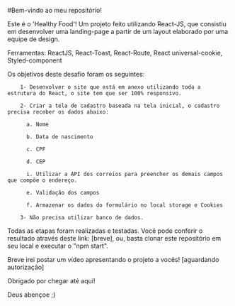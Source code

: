 #Bem-vindo ao meu repositório!

Este é o 'Healthy Food'! Um projeto feito utilizando React-JS, que consistiu em desenvolver uma landing-page a partir de um layout elaborado por uma equipe de design. 

Ferramentas: 
ReactJS,
React-Toast,
React-Route,
React universal-cookie,
Styled-component

Os objetivos deste desafio foram os seguintes: 

        1- Desenvolver o site que está em anexo utilizando toda a estrutura do React, o site tem que ser 100% responsivo.

        2- Criar a tela de cadastro baseada na tela inicial, o cadastro precisa receber os dados abaixo:

          a. Nome

          b. Data de nascimento

          c. CPF

          d. CEP

          i. Utilizar a API dos correios para preencher os demais campos que compõe o endereço.

          e. Validação dos campos

          f. Armazenar os dados do formulário no local storage e Cookies

        3- Não precisa utilizar banco de dados.
       
Todas as etapas foram realizadas e testadas. Você pode conferir o resultado através deste link: [breve], ou, basta clonar este repositório em seu local e executar o "npm start".

Breve irei postar um vídeo apresentando o projeto a vocês! [aguardando autorização] 

Obrigado por chegar até aqui! 

Deus abençoe ;)
